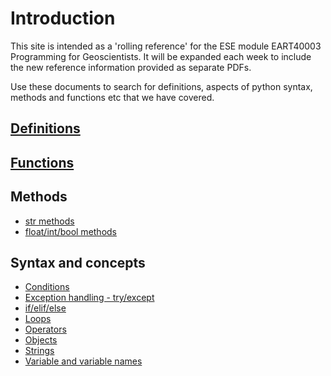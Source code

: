 Introduction
============

This site is intended as a 'rolling reference' for the ESE module EART40003 Programming for Geoscientists. It will be expanded each week to include the new reference information provided as separate PDFs.

Use these documents to search for definitions, aspects of python syntax, methods and functions etc that we have covered.

[Definitions](definitions.md)
-------------

[Functions](functions.md)
---------

Methods
-------
* [str methods](str_methods.md)
* [float/int/bool methods](float_methods.md)


Syntax and concepts
-------------------
* [Conditions](conditions.md)
* [Exception handling - try/except](error.md)
* [if/elif/else](if.md)
* [Loops](loops.md)
* [Operators](operators.md)
* [Objects](object.md)
* [Strings](strings.md)
* [Variable and variable names](variables.md)

